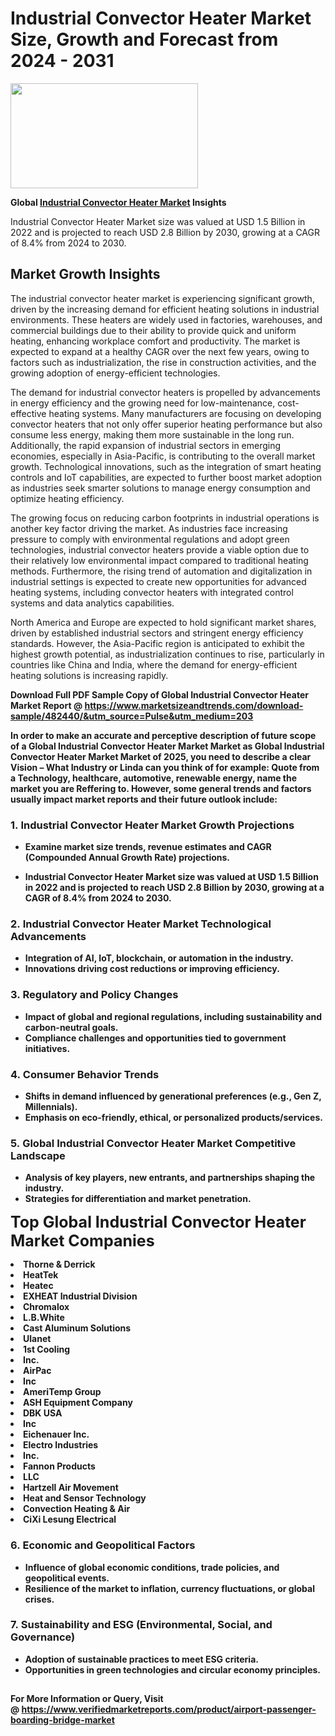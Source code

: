 <H1>Industrial Convector Heater Market Size, Growth and Forecast from 2024 - 2031</H1><img class="aligncenter size-medium wp-image-584254" src="https://thirdeyenews.in/wp-content/uploads/2024/09/Global-Market-Research-300x168.jpeg" alt="" width="300" height="168" /><p><strong>Global&nbsp;<a href="https://www.marketsizeandtrends.com/download-sample/482440/&amp;utm_source=Pulse&amp;utm_medium=203">Industrial Convector Heater Market</a> Insights</strong></p><p>Industrial Convector Heater Market size was valued at USD 1.5 Billion in 2022 and is projected to reach USD 2.8 Billion by 2030, growing at a CAGR of 8.4% from 2024 to 2030.</p><p><h2>Market Growth Insights</h2> <p>The industrial convector heater market is experiencing significant growth, driven by the increasing demand for efficient heating solutions in industrial environments. These heaters are widely used in factories, warehouses, and commercial buildings due to their ability to provide quick and uniform heating, enhancing workplace comfort and productivity. The market is expected to expand at a healthy CAGR over the next few years, owing to factors such as industrialization, the rise in construction activities, and the growing adoption of energy-efficient technologies.</p> <p><strong></strong></p> <p>The demand for industrial convector heaters is propelled by advancements in energy efficiency and the growing need for low-maintenance, cost-effective heating systems. Many manufacturers are focusing on developing convector heaters that not only offer superior heating performance but also consume less energy, making them more sustainable in the long run. Additionally, the rapid expansion of industrial sectors in emerging economies, especially in Asia-Pacific, is contributing to the overall market growth. Technological innovations, such as the integration of smart heating controls and IoT capabilities, are expected to further boost market adoption as industries seek smarter solutions to manage energy consumption and optimize heating efficiency.</p> <p>The growing focus on reducing carbon footprints in industrial operations is another key factor driving the market. As industries face increasing pressure to comply with environmental regulations and adopt green technologies, industrial convector heaters provide a viable option due to their relatively low environmental impact compared to traditional heating methods. Furthermore, the rising trend of automation and digitalization in industrial settings is expected to create new opportunities for advanced heating systems, including convector heaters with integrated control systems and data analytics capabilities.</p> <p>North America and Europe are expected to hold significant market shares, driven by established industrial sectors and stringent energy efficiency standards. However, the Asia-Pacific region is anticipated to exhibit the highest growth potential, as industrialization continues to rise, particularly in countries like China and India, where the demand for energy-efficient heating solutions is increasing rapidly.</p> <p><strong></p><p><span class=""><strong>Download Full PDF Sample Copy of Global Industrial Convector Heater Market Report</strong> @ <a href="https://www.marketsizeandtrends.com/download-sample/482440/&amp;utm_source=Pulse&amp;utm_medium=203" target="_blank">https://www.marketsizeandtrends.com/download-sample/482440/&amp;utm_source=Pulse&amp;utm_medium=203</a></span></p><p>In order to make an accurate and perceptive description of future scope of a Global&nbsp;Industrial Convector Heater Market Market as Global&nbsp;Industrial Convector Heater Market Market of 2025, you need to describe a clear Vision &ndash; What Industry or Linda can you think of for example: Quote from a Technology, healthcare, automotive, renewable energy, name the market you are Reffering to. However, some general trends and factors usually impact market reports and their future outlook include:</p><h3>1.&nbsp;<strong>Industrial Convector Heater Market Growth Projections</strong></h3><ul><li>Examine market size trends, revenue estimates and CAGR (Compounded Annual Growth Rate) projections.</li><li><p>Industrial Convector Heater Market size was valued at USD 1.5 Billion in 2022 and is projected to reach USD 2.8 Billion by 2030, growing at a CAGR of 8.4% from 2024 to 2030.</p></li></ul><h3>2.&nbsp;<strong>Industrial Convector Heater Market Technological Advancements</strong></h3><ul><li>Integration of AI, IoT, blockchain, or automation in the industry.</li><li>Innovations driving cost reductions or improving efficiency.</li></ul><h3>3.&nbsp;<strong>Regulatory and Policy Changes</strong></h3><ul><li>Impact of global and regional regulations, including sustainability and carbon-neutral goals.</li><li>Compliance challenges and opportunities tied to government initiatives.</li></ul><h3>4.&nbsp;<strong>Consumer Behavior Trends</strong></h3><ul><li>Shifts in demand influenced by generational preferences (e.g., Gen Z, Millennials).</li><li>Emphasis on eco-friendly, ethical, or personalized products/services.</li></ul><h3>5.&nbsp;<strong>Global Industrial Convector Heater Market Competitive Landscape</strong></h3><ul><li>Analysis of key players, new entrants, and partnerships shaping the industry.</li><li>Strategies for differentiation and market penetration.</li></ul><p data-pm-slice="1 1 []"><span style="color: inherit; font-family: inherit; font-size: 25px;">Top Global Industrial Convector Heater Market Companies</span></p><div class="" data-test-id=""><p><li>Thorne & Derrick</li><li> HeatTek</li><li> Heatec</li><li> EXHEAT Industrial Division</li><li> Chromalox</li><li> L.B.White</li><li> Cast Aluminum Solutions</li><li> Ulanet</li><li> 1st Cooling</li><li> Inc.</li><li> AirPac</li><li> Inc</li><li> AmeriTemp Group</li><li> ASH Equipment Company</li><li> DBK USA</li><li> Inc</li><li> Eichenauer Inc.</li><li> Electro Industries</li><li> Inc.</li><li> Fannon Products</li><li> LLC</li><li> Hartzell Air Movement</li><li> Heat and Sensor Technology</li><li> Convection Heating & Air</li><li> CiXi Lesung Electrical</li></p></div><h3>6.&nbsp;<strong>Economic and Geopolitical Factors</strong></h3><ul><li>Influence of global economic conditions, trade policies, and geopolitical events.</li><li>Resilience of the market to inflation, currency fluctuations, or global crises.</li></ul><h3>7.&nbsp;<strong>Sustainability and ESG (Environmental, Social, and Governance)</strong></h3><ul><li>Adoption of sustainable practices to meet ESG criteria.</li><li>Opportunities in green technologies and circular economy principles.</li></ul><h2><strong style="font-size: 14px;">For More Information or Query, Visit @&nbsp;</strong><a style="background-color: #ffffff; font-size: 14px;" href="https://www.marketsizeandtrends.com/report/industrial-convector-heater-market/" target="_blank">https://www.verifiedmarketreports.com/product/airport-passenger-boarding-bridge-market</a></h2>
